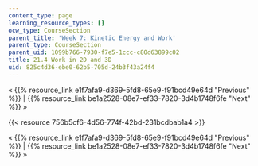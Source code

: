 ```yaml
---
content_type: page
learning_resource_types: []
ocw_type: CourseSection
parent_title: 'Week 7: Kinetic Energy and Work'
parent_type: CourseSection
parent_uid: 1099b766-7930-f7e5-1ccc-c80d63899c02
title: 21.4 Work in 2D and 3D
uid: 825c4d36-ebe0-62b5-705d-24b3f43a24f4
---
```


« {{% resource_link e1f7afa9-d369-5fd8-65e9-f91bcd49e64d "Previous" %}} | {{% resource_link be1a2528-08e7-ef33-7820-3d4b1748f6fe "Next" %}} »

{{< resource 756b5cf6-4d56-774f-42bd-231bcdbab1a4 >}}

« {{% resource_link e1f7afa9-d369-5fd8-65e9-f91bcd49e64d "Previous" %}} | {{% resource_link be1a2528-08e7-ef33-7820-3d4b1748f6fe "Next" %}} »